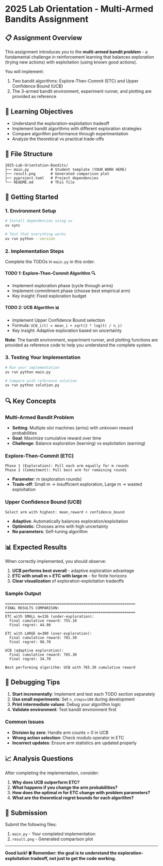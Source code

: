 # 2025 Lab Orientation - Multi-Armed Bandits Assignment

## 📋 Assignment Overview

This assignment introduces you to the **multi-armed bandit problem** - a fundamental challenge in reinforcement learning that balances exploration (trying new actions) with exploitation (using known good actions).

You will implement:
1. Two bandit algorithms: Explore-Then-Commit (ETC) and Upper Confidence Bound (UCB)
2. The 3-armed bandit environment, experiment runner, and plotting are provided as reference

## 🎯 Learning Objectives

- Understand the exploration-exploitation tradeoff
- Implement bandit algorithms with different exploration strategies
- Compare algorithm performance through experimentation
- Analyze the theoretical vs practical trade-offs

## 📁 File Structure

```
2025-Lab-Orientation-Bandits/
├── main.py          # Student template (YOUR WORK HERE)
├── result.png       # Generated comparison plot
├── pyproject.toml   # Project dependencies
└── README.md        # This file
```

## 🚀 Getting Started

### 1. Environment Setup
```bash
# Install dependencies using uv
uv sync

# Test that everything works
uv run python --version
```

### 2. Implementation Steps

Complete the TODOs in `main.py` in this order:

#### **TODO 1: Explore-Then-Commit Algorithm** 🔍
- Implement exploration phase (cycle through arms)
- Implement commitment phase (choose best empirical arm)
- Key insight: Fixed exploration budget

#### **TODO 2: UCB Algorithm** 📊
- Implement Upper Confidence Bound selection
- Formula: `UCB_i(t) = mean_i + sqrt(2 * log(t) / n_i)`
- Key insight: Adaptive exploration based on uncertainty

**Note**: The bandit environment, experiment runner, and plotting functions are provided as reference code to help you understand the complete system.

### 3. Testing Your Implementation

```bash
# Run your implementation
uv run python main.py

# Compare with reference solution
uv run python solution.py
```

## 🔍 Key Concepts

### Multi-Armed Bandit Problem
- **Setting**: Multiple slot machines (arms) with unknown reward probabilities
- **Goal**: Maximize cumulative reward over time
- **Challenge**: Balance exploration (learning) vs exploitation (earning)

### Explore-Then-Commit (ETC)
```
Phase 1 (Exploration): Pull each arm equally for m rounds
Phase 2 (Commitment): Pull best arm for remaining rounds
```
- **Parameter**: m (exploration rounds)
- **Trade-off**: Small m → insufficient exploration, Large m → wasted exploitation

### Upper Confidence Bound (UCB)
```
Select arm with highest: mean_reward + confidence_bound
```
- **Adaptive**: Automatically balances exploration/exploitation
- **Optimistic**: Chooses arms with high uncertainty
- **No parameters**: Self-tuning algorithm

## 📊 Expected Results

When correctly implemented, you should observe:

1. **UCB performs best overall** - adaptive exploration advantage
2. **ETC with small m > ETC with large m** - for finite horizons
3. **Clear visualization** of exploration-exploitation tradeoffs

### Sample Output
```
============================================================
FINAL RESULTS COMPARISON:
============================================================
ETC with SMALL m=136 (under-exploration):
  Final cumulative reward: 755.10
  Final regret: 44.90

ETC with LARGE m=300 (over-exploration):
  Final cumulative reward: 701.30
  Final regret: 98.70

UCB (adaptive exploration):
  Final cumulative reward: 765.30
  Final regret: 34.70

Best performing algorithm: UCB with 765.30 cumulative reward
```

## 🐛 Debugging Tips

1. **Start incrementally**: Implement and test each TODO section separately
2. **Use small experiments**: Set `n_steps=100` during development
3. **Print intermediate values**: Debug your algorithm logic
4. **Validate environment**: Test bandit environment first

### Common Issues
- **Division by zero**: Handle arm counts = 0 in UCB
- **Wrong action selection**: Check modulo operator in ETC
- **Incorrect updates**: Ensure arm statistics are updated properly

## 📈 Analysis Questions

After completing the implementation, consider:

1. **Why does UCB outperform ETC?**
2. **What happens if you change the arm probabilities?**
3. **How does the optimal m for ETC change with problem parameters?**
4. **What are the theoretical regret bounds for each algorithm?**

## 📝 Submission

Submit the following files:
1. `main.py` - Your completed implementation
2. `result.png` - Generated comparison plot

---

**Good luck! 🍀 Remember: the goal is to understand the exploration-exploitation tradeoff, not just to get the code working.**
